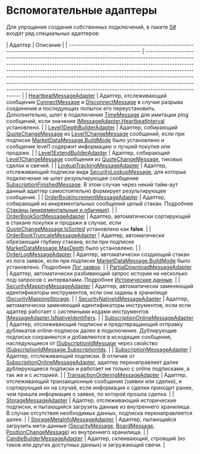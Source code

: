 # Вспомогательные адаптеры

Для упрощения создания собственных подключений, в пакете [S\#](StockSharpAbout.md) входят ряд специальных адаптеров:

| Адаптер
                                                                                                    | Описание
                                                                                                                                                                                                                                                                                                                                                                                                                                                                                                     |
| ------------------------------------------------------------------------------------------------------------ | -------------------------------------------------------------------------------------------------------------------------------------------------------------------------------------------------------------------------------------------------------------------------------------------------------------------------------------------------------------------------------------------------------------------------------------------------------------------------------------------------------------- |
| [HeartbeatMessageAdapter](../api/StockSharp.Algo.HeartbeatMessageAdapter.html)
                             | Адаптер, отслеживающий сообщения [ConnectMessage](../api/StockSharp.Messages.ConnectMessage.html) и [DisconnectMessage](../api/StockSharp.Messages.DisconnectMessage.html) в случае разрыва соединения и последующих попыток его переустановить. Дополнительно, шлет в подключение [TimeMessage](../api/StockSharp.Messages.TimeMessage.html) для имитации ping сообщений, если значение [IMessageAdapter.HeartbeatInterval](../api/StockSharp.Messages.IMessageAdapter.HeartbeatInterval.html) установлено.
 |
| [Level1DepthBuilderAdapter](../api/StockSharp.Algo.Level1DepthBuilderAdapter.html)
                         | Адаптер, собирающий [QuoteChangeMessage](../api/StockSharp.Messages.QuoteChangeMessage.html) из [Level1ChangeMessage](../api/StockSharp.Messages.Level1ChangeMessage.html) сообщений, если при подписке [MarketDataMessage.BuildMode](../api/StockSharp.Messages.MarketDataMessage.BuildMode.html) было установлено и сообщение level1 содержит информацию о лучшей покупке или продаже.
                                                                                                                     |
| [Level1ExtendBuilderAdapter](../api/StockSharp.Algo.Level1ExtendBuilderAdapter.html)
                       | Адаптер, собирающий [Level1ChangeMessage](../api/StockSharp.Messages.Level1ChangeMessage.html) сообщения из [QuoteChangeMessage](../api/StockSharp.Messages.QuoteChangeMessage.html), тиковых сделок и свечей.
                                                                                                                                                                                                                                                                                               |
| [LookupTrackingMessageAdapter](../api/StockSharp.Algo.LookupTrackingMessageAdapter.html)
                   | Адаптер, отслеживающий подписки вида [SecurityLookupMessage](../api/StockSharp.Messages.SecurityLookupMessage.html), для которые подключение не шлет результирующее сообщение [SubscriptionFinishedMessage](../api/StockSharp.Messages.SubscriptionFinishedMessage.html). В этом случае через некий тайм\-аут данный адаптер самостоятельно формирует результирующее сообщение.
                                                                                                                              |
| [OrderBookIncrementMessageAdapter](../api/StockSharp.Algo.OrderBookIncrementMessageAdapter.html)
           | Адаптер, собирающий из инкрементальных сообщений целый стакан. Подробнее [Стаканы (инкрементальные и обычные)](Messages_adapters_books.md).
                                                                                                                                                                                                                                                                                                                                                                  |
| [OrderBookSortMessageAdapter](../api/StockSharp.Algo.OrderBookSortMessageAdapter.html)
                     | Адаптер, автоматически сортирующий в стакане покупки и продажи в случае, если [QuoteChangeMessage.IsSorted](../api/StockSharp.Messages.QuoteChangeMessage.IsSorted.html) установлено как **false**.
                                                                                                                                                                                                                                                                                                          |
| [OrderBookTruncateMessageAdapter](../api/StockSharp.Algo.OrderBookTruncateMessageAdapter.html)
             | Адаптер, автоматически обрезающий глубину стакана, если при подписке [MarketDataMessage.MaxDepth](../api/StockSharp.Messages.MarketDataMessage.MaxDepth.html) было установлено.
                                                                                                                                                                                                                                                                                                                              |
| [OrderLogMessageAdapter](../api/StockSharp.Algo.OrderLogMessageAdapter.html)
                               | Адаптер, автоматически создающий стакан из лога заявок, если при подписке [MarketDataMessage.BuildMode](../api/StockSharp.Messages.MarketDataMessage.BuildMode.html) было установлено. Подробнее [Лог заявок](Messages_adapters_orderlog.md).
                                                                                                                                                                                                                                                                |
| [PartialDownloadMessageAdapter](../api/StockSharp.Algo.PartialDownloadMessageAdapter.html)
                 | Адаптер, автоматически разбивающий запрос истории на несколько под\-запросов с интервалами. Подробнее [Исторические данные](Messages_adapters_history.md).
                                                                                                                                                                                                                                                                                                                                                   |
| [SecurityMappingMessageAdapter](../api/StockSharp.Algo.SecurityMappingMessageAdapter.html)
                 | Адаптер, автоматически заменяющий идентификаторы инструментов, если они заданы в хранилище [ISecurityMappingStorage](../api/StockSharp.Algo.Storages.ISecurityMappingStorage.html).
                                                                                                                                                                                                                                                                                                                          |
| [SecurityNativeIdMessageAdapter](../api/StockSharp.Algo.SecurityNativeIdMessageAdapter.html)
               | Адаптер, автоматически заменяющий идентификаторы инструментов, если если адаптер работает с системными кодами инструментов [IMessageAdapter.IsNativeIdentifiers](../api/StockSharp.Messages.IMessageAdapter.IsNativeIdentifiers.html).
                                                                                                                                                                                                                                                                       |
| [SubscriptionOnlineMessageAdapter](../api/StockSharp.Algo.SubscriptionOnlineMessageAdapter.html)
           | Адаптер, отслеживающий подписки и предотвращающий отправку дубликатов online\-подписок далее в подключение. Дублирующие подписки сохраняются и добавляются в исходящие сообщения, наследующиеся от [ISubscriptionIdMessage](../api/StockSharp.Messages.ISubscriptionIdMessage.html) через свойство [ISubscriptionIdMessage.SubscriptionIds](../api/StockSharp.Messages.ISubscriptionIdMessage.SubscriptionIds.html).
                                                                                         |
| [SubscriptionMessageAdapter](../api/StockSharp.Algo.SubscriptionMessageAdapter.html)
                       | Адаптер, отслеживающий подписки. В отличие от [SubscriptionOnlineMessageAdapter](../api/StockSharp.Algo.SubscriptionOnlineMessageAdapter.html), адаптер перенаправляет далее дублирующиеся подписки и работает не только с online подписками, а так же и с историей.
                                                                                                                                                                                                                                         |
| [TransactionOrderingMessageAdapter](../api/StockSharp.Algo.TransactionOrderingMessageAdapter.html)
         | Адаптер, отслеживающий транзакционные сообщения (заявки или сделки), и сортирующий их на случай, если информация о сделки приходит ранее, чем пришла информация о заявке, по которой прошла сделка.
                                                                                                                                                                                                                                                                                                          |
| [StorageMessageAdapter](../api/StockSharp.Algo.Storages.StorageMessageAdapter.html)
                        | Адаптер, отслеживающий исторические подписки, и пытающийся загрузить данные из внутреннего хранилища. В случае отсутствия необходимых данных, подписка перенаправляется далее.
                                                                                                                                                                                                                                                                                                                               |
| [StorageMetaInfoMessageAdapter](../api/StockSharp.Algo.Storages.StorageMetaInfoMessageAdapter.html)
        | Адаптер, пытающийся загрузить мета\-данные ([SecurityMessage](../api/StockSharp.Messages.SecurityMessage.html), [BoardMessage](../api/StockSharp.Messages.BoardMessage.html), [PositionChangeMessage](../api/StockSharp.Messages.PositionChangeMessage.html)) из внутреннего хранилища.
                                                                                                                                                                                                                      |
| [CandleBuilderMessageAdapter](../api/StockSharp.Algo.Candles.Compression.CandleBuilderMessageAdapter.html)
 | Адаптер, склеивающий, строящий (из тиков или других доступных данных) и загружающий свечи.
                                                                                                                                                                                                                                                                                                                                                                                                                   |
